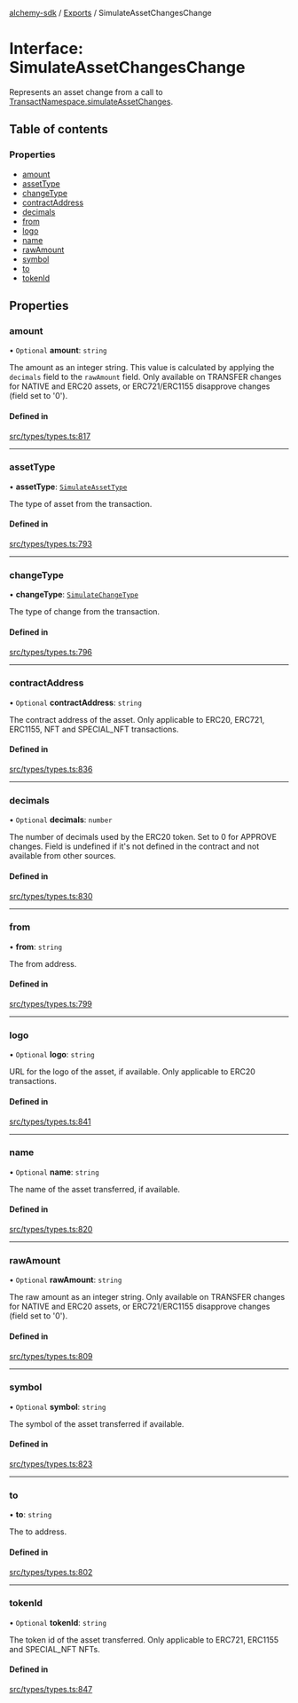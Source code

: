[alchemy-sdk](../README.md) / [Exports](../modules.md) / SimulateAssetChangesChange

# Interface: SimulateAssetChangesChange

Represents an asset change from a call to
[TransactNamespace.simulateAssetChanges](../classes/TransactNamespace.md#simulateassetchanges).

## Table of contents

### Properties

- [amount](SimulateAssetChangesChange.md#amount)
- [assetType](SimulateAssetChangesChange.md#assettype)
- [changeType](SimulateAssetChangesChange.md#changetype)
- [contractAddress](SimulateAssetChangesChange.md#contractaddress)
- [decimals](SimulateAssetChangesChange.md#decimals)
- [from](SimulateAssetChangesChange.md#from)
- [logo](SimulateAssetChangesChange.md#logo)
- [name](SimulateAssetChangesChange.md#name)
- [rawAmount](SimulateAssetChangesChange.md#rawamount)
- [symbol](SimulateAssetChangesChange.md#symbol)
- [to](SimulateAssetChangesChange.md#to)
- [tokenId](SimulateAssetChangesChange.md#tokenid)

## Properties

### amount

• `Optional` **amount**: `string`

The amount as an integer string. This value is calculated by applying the
`decimals` field to the `rawAmount` field. Only available on TRANSFER
changes for NATIVE and ERC20 assets, or ERC721/ERC1155 disapprove changes
(field set to '0').

#### Defined in

[src/types/types.ts:817](https://github.com/alchemyplatform/alchemy-sdk-js/blob/5cfa150/src/types/types.ts#L817)

___

### assetType

• **assetType**: [`SimulateAssetType`](../enums/SimulateAssetType.md)

The type of asset from the transaction.

#### Defined in

[src/types/types.ts:793](https://github.com/alchemyplatform/alchemy-sdk-js/blob/5cfa150/src/types/types.ts#L793)

___

### changeType

• **changeType**: [`SimulateChangeType`](../enums/SimulateChangeType.md)

The type of change from the transaction.

#### Defined in

[src/types/types.ts:796](https://github.com/alchemyplatform/alchemy-sdk-js/blob/5cfa150/src/types/types.ts#L796)

___

### contractAddress

• `Optional` **contractAddress**: `string`

The contract address of the asset. Only applicable to ERC20, ERC721,
ERC1155, NFT and SPECIAL_NFT transactions.

#### Defined in

[src/types/types.ts:836](https://github.com/alchemyplatform/alchemy-sdk-js/blob/5cfa150/src/types/types.ts#L836)

___

### decimals

• `Optional` **decimals**: `number`

The number of decimals used by the ERC20 token. Set to 0 for APPROVE
changes. Field is undefined if it's not defined in the contract and not
available from other sources.

#### Defined in

[src/types/types.ts:830](https://github.com/alchemyplatform/alchemy-sdk-js/blob/5cfa150/src/types/types.ts#L830)

___

### from

• **from**: `string`

The from address.

#### Defined in

[src/types/types.ts:799](https://github.com/alchemyplatform/alchemy-sdk-js/blob/5cfa150/src/types/types.ts#L799)

___

### logo

• `Optional` **logo**: `string`

URL for the logo of the asset, if available. Only applicable to ERC20 transactions.

#### Defined in

[src/types/types.ts:841](https://github.com/alchemyplatform/alchemy-sdk-js/blob/5cfa150/src/types/types.ts#L841)

___

### name

• `Optional` **name**: `string`

The name of the asset transferred, if available.

#### Defined in

[src/types/types.ts:820](https://github.com/alchemyplatform/alchemy-sdk-js/blob/5cfa150/src/types/types.ts#L820)

___

### rawAmount

• `Optional` **rawAmount**: `string`

The raw amount as an integer string. Only available on TRANSFER changes for
NATIVE and ERC20 assets, or ERC721/ERC1155 disapprove changes (field set to
'0').

#### Defined in

[src/types/types.ts:809](https://github.com/alchemyplatform/alchemy-sdk-js/blob/5cfa150/src/types/types.ts#L809)

___

### symbol

• `Optional` **symbol**: `string`

The symbol of the asset transferred if available.

#### Defined in

[src/types/types.ts:823](https://github.com/alchemyplatform/alchemy-sdk-js/blob/5cfa150/src/types/types.ts#L823)

___

### to

• **to**: `string`

The to address.

#### Defined in

[src/types/types.ts:802](https://github.com/alchemyplatform/alchemy-sdk-js/blob/5cfa150/src/types/types.ts#L802)

___

### tokenId

• `Optional` **tokenId**: `string`

The token id of the asset transferred. Only applicable to ERC721,
ERC1155 and SPECIAL_NFT NFTs.

#### Defined in

[src/types/types.ts:847](https://github.com/alchemyplatform/alchemy-sdk-js/blob/5cfa150/src/types/types.ts#L847)
